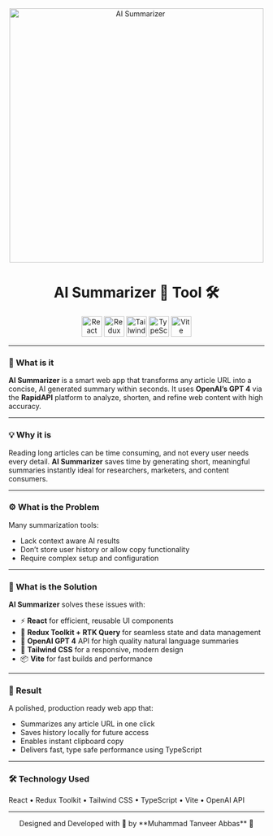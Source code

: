 <div align="center">
<img src="https://i.postimg.cc/MZMxpGdj/AI-Summarizer.png" alt="AI Summarizer" width="500" />
<div align="center">
  <h1 align="center">AI Summarizer 🤖 Tool 🛠</h1>
  <img src="https://img.shields.io/badge/React-61DAFB?logo=react&logoColor=black&style=for-the-badge" height="40" alt="React logo" />
   <img src="https://img.shields.io/badge/Redux-764ABC?logo=redux&logoColor=white&style=for-the-badge" height="40" alt="Redux logo" />
  <img src="https://img.shields.io/badge/Tailwind_CSS-06B6D4?logo=tailwindcss&logoColor=black&style=for-the-badge" height="40" alt="Tailwind CSS logo" />
  <img src="https://img.shields.io/badge/TypeScript-3178C6?logo=typescript&logoColor=white&style=for-the-badge" height="40" alt="TypeScript logo" />
  <img src="https://img.shields.io/badge/Vite-646CFF?logo=vite&logoColor=white&style=for-the-badge" height="40" alt="Vite logo" />
</div>
</div>

---

### 🧠 What is it

**AI Summarizer** is a smart web app that transforms any article URL into a concise, AI generated summary within seconds.
It uses **OpenAI’s GPT 4** via the **RapidAPI** platform to analyze, shorten, and refine web content with high accuracy.

---

### 💡 Why it is

Reading long articles can be time consuming, and not every user needs every detail.
**AI Summarizer** saves time by generating short, meaningful summaries instantly ideal for researchers, marketers, and content consumers.

---

### ⚙️ What is the Problem

Many summarization tools:

- Lack context aware AI results
- Don’t store user history or allow copy functionality
- Require complex setup and configuration

---

### 🧩 What is the Solution

**AI Summarizer** solves these issues with:

- ⚡ **React** for efficient, reusable UI components
- 🧠 **Redux Toolkit + RTK Query** for seamless state and data management
- 🤖 **OpenAI GPT 4** API for high quality natural language summaries
- 🎨 **Tailwind CSS** for a responsive, modern design
- 📦 **Vite** for fast builds and performance

---

### 🚀 Result

A polished, production ready web app that:

- Summarizes any article URL in one click
- Saves history locally for future access
- Enables instant clipboard copy
- Delivers fast, type safe performance using TypeScript

---

### 🛠️ Technology Used

React • Redux Toolkit • Tailwind CSS • TypeScript • Vite • OpenAI API

---

<div align="center">
Designed and Developed with 🧠 by **Muhammad Tanveer Abbas** 🌟
</div>
